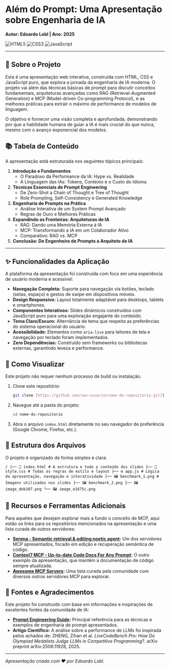 # Além do Prompt: Uma Apresentação sobre Engenharia de IA
**Autor: Edoardo Lobl | Ano: 2025**

![HTML5](https://img.shields.io/badge/HTML5-E34F26?style=for-the-badge&logo=html5&logoColor=white)
![CSS3](https://img.shields.io/badge/CSS3-1572B6?style=for-the-badge&logo=css3&logoColor=white)
![JavaScript](https://img.shields.io/badge/JavaScript-F7DF1E?style=for-the-badge&logo=javascript&logoColor=black)

---

## 📖 Sobre o Projeto

Esta é uma apresentação web interativa, construída com HTML, CSS e JavaScript puro, que explora a jornada da engenharia de IA moderna. O projeto vai além das técnicas básicas de prompt para discutir conceitos fundamentais, arquiteturas avançadas como RAG (Retrieval-Augmented Generation) e MCP (Model-driven Co-programming Protocol), e as melhores práticas para extrair o máximo de performance de modelos de linguagem.

O objetivo é fornecer uma visão completa e aprofundada, demonstrando por que a habilidade humana de guiar a IA é mais crucial do que nunca, mesmo com o avanço exponencial dos modelos.

## 📚 Tabela de Conteúdo

A apresentação está estruturada nos seguintes tópicos principais:

1.  **Introdução e Fundamentos**
    * O Paradoxo da Performance da IA: Hype vs. Realidade
    * A Linguagem das IAs: Tokens, Contexto e o Custo do Idioma
2.  **Técnicas Essenciais de Prompt Engineering**
    * De Zero-Shot a Chain of Thought e Tree of Thought
    * Role Prompting, Self-Consistency e Generated Knowledge
3.  **Engenharia de Prompts na Prática**
    * Análise Interativa de um System Prompt Avançado
    * Regras de Ouro e Melhores Práticas
4.  **Expandindo as Fronteiras: Arquiteturas de IA**
    * RAG: Dando uma Memória Externa à IA
    * MCP: Transformando a IA em um Colaborador Ativo
    * Comparativo: RAG vs. MCP
5.  **Conclusão: De Engenheiro de Prompts a Arquiteto de IA**

---

## ✨ Funcionalidades da Aplicação

A plataforma da apresentação foi construída com foco em uma experiência de usuário moderna e acessível:

* **Navegação Completa:** Suporte para navegação via botões, teclado (setas, espaço) e gestos de swipe em dispositivos móveis.
* **Design Responsivo:** Layout totalmente adaptável para desktops, tablets e smartphones.
* **Componentes Interativos:** Slides dinâmicos construídos com JavaScript puro para uma exploração engajante do conteúdo.
* **Tema Claro/Escuro:** Alternância de tema que respeita as preferências do sistema operacional do usuário.
* **Acessibilidade:** Elementos como `aria-live` para leitores de tela e navegação por teclado foram implementados.
* **Zero Dependências:** Construído sem frameworks ou bibliotecas externas, garantindo leveza e performance.

## 🚀 Como Visualizar

Este projeto não requer nenhum processo de build ou instalação.

1.  Clone este repositório:
    ```bash
    git clone [https://github.com/seu-usuario/nome-do-repositorio.git](https://github.com/seu-usuario/nome-do-repositorio.git)
    ```
2.  Navegue até a pasta do projeto:
    ```bash
    cd nome-do-repositorio
    ```
3.  Abra o arquivo `index.html` diretamente no seu navegador de preferência (Google Chrome, Firefox, etc.).

## 📂 Estrutura dos Arquivos

O projeto é organizado de forma simples e clara:


<pre><code>/ ├── 📄 index.html # A estrutura e todo o conteúdo dos slides ├── 🎨 style.css # Todas as regras de estilo e layout ├── ⚙️ app.js # Lógica da apresentação, navegação e interatividade ├── 🖼️ benchmark_1.png # Imagens utilizadas nos slides ├── 🖼️ benchmark_2.png ├── 🖼️ image_deb107.png └── 🖼️ image_e1675c.png </code></pre>


## 🔗 Recursos e Ferramentas Adicionais

Para aqueles que desejam explorar mais a fundo o conceito de MCP, aqui estão os links para os repositórios mencionados na apresentação e uma lista curada de outros servidores:

* **[Serena - Semantic retrieval & editing noetic agent](https://github.com/oraios/serena):** Um dos servidores MCP apresentados, focado em edição e recuperação semântica de código.
* **[Context7 MCP - Up-to-date Code Docs For Any Prompt](https://github.com/upstash/context7):** O outro exemplo da apresentação, que mantém a documentação de código sempre atualizada.
* **[Awesome MCP Servers](https://github.com/punkpeye/awesome-mcp-servers):** Uma lista curada pela comunidade com diversos outros servidores MCP para explorar.

## 📜 Fontes e Agradecimentos

Este projeto foi construído com base em informações e inspirações de excelentes fontes da comunidade de IA:

* **[Prompt Engineering Guide](https://www.promptingguide.ai/):** Principal referência para as técnicas e exemplos de engenharia de prompt apresentados.
* **Artigo Científico:** A análise sobre a performance de LLMs foi inspirada pelos achados de: ZHENG, Zihan et al. *LiveCodeBench Pro: How Do Olympiad Medalists Judge LLMs in Competitive Programming?*. arXiv preprint arXiv:2506.11928, 2025.

---

_Apresentação criada com ❤️ por Edoardo Lobl._
